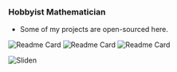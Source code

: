 ### Hobbyist Mathematician 
- Some of my projects are open-sourced here.

![Readme Card](https://github-readme-stats.vercel.app/api?username=Kanvret12&count_private=true&show_icons=true&theme=tokyonight)
![Readme Card](https://github-readme-stats.vercel.app/api/wakatime?username=Kanvret12&layout=compact&theme=tokyonight)
![Readme Card](https://github-readme-stats.vercel.app/api/top-langs/?username=anuraghazra&layout=compact&theme=tokyonight)
<p align="left"> <img src="https://count.getloli.com/get/@sliden101?theme=rule34" alt="Sliden" /> </p>
